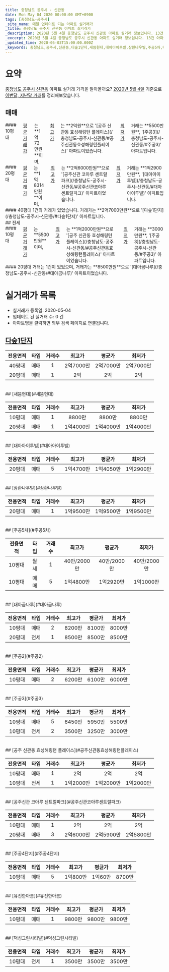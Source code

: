 ```yaml
---
title: 충청남도 공주시 - 신관동
date: Mon May 04 2020 00:00:00 GMT+0900
tags: [충청남도-공주시]
_site_name: 매일 업데이트 되는 아파트 실거래가
_title: 충청남도 공주시 신관동 아파트 실거래가
_description: 2020년 5월 4일 충청남도 공주시 신관동 아파트 실거래 정보입니다. 13건 아파트 정보가 있습니다.
_excerpt: 2020년 5월 4일 충청남도 공주시 신관동 아파트 실거래 정보입니다. 13건 아파트 정보가 있습니다.
_updated_time: 2020-05-03T15:00:00.000Z
_keywords: 충청남도,공주시,신관동,다숲1단지,새뜸현대,대아아이투빌,삼환나우빌,주공5차,대아곰나루,주공2,주공3,공주 신관동 효성해링턴 플레이스,공주신관 코아루 센트럴파크,주공4단지,유진한아름,덕성그린시티빌
---
```





# 요약
<ins>충청남도 공주시 신관동</ins> 아파트 실거래 가격을 알아볼까요? <ins>2020년 5월 4일</ins> 기준으로 <ins>이번달, 지난달 거래</ins>를 정리해보았습니다.

## 매매
<div class="container">
<div class="six columns" markdown="1">
#### 10평대
<ins>평균 거래가</ins>는 **1억72만원**이며, <ins>최고가</ins>는 **2억원**으로 '[공주 신관동 효성해링턴 플레이스](/충청남도-공주시-신관동/#공주신관동효성해링턴플레이스)' 아파트이었습니다. <ins>최저가</ins> 거래는 **5500만원**, '[주공3](/충청남도-공주시-신관동/#주공3)' 아파트입니다.
</div>
<div class="six columns" markdown="1">
#### 20평대
<ins>평균 거래가</ins>는 **1억8314만원**이며, <ins>최고가</ins>는 **2억6000만원**으로 '[공주신관 코아루 센트럴파크](/충청남도-공주시-신관동/#공주신관코아루센트럴파크)' 아파트이었습니다. <ins>최저가</ins> 거래는 **1억2900만원**, '[대아아이투빌](/충청남도-공주시-신관동/#대아아이투빌)' 아파트입니다.
</div>
</div>
<div class="container">
<div class="twelve columns" markdown="1">
#### 40평대
1건의 거래가 있었습니다. 거래가는 **2억7000만원**으로 '[다숲1단지](/충청남도-공주시-신관동/#다숲1단지)' 아파트입니다.
</div>
</div>
## 전세
<div class="container">
<div class="six columns" markdown="1">
#### 10평대
<ins>평균 거래가</ins>는 **5500만원**이며, <ins>최고가</ins>는 **1억2000만원**으로 '[공주 신관동 효성해링턴 플레이스](/충청남도-공주시-신관동/#공주신관동효성해링턴플레이스)' 아파트이었습니다. <ins>최저가</ins> 거래는 **3000만원**, '[주공3](/충청남도-공주시-신관동/#주공3)' 아파트입니다.
</div>
<div class="six columns" markdown="1">
#### 20평대
거래는 1건이 있었으며, 거래가는 **8500만원**으로 '[대아곰나루](/충청남도-공주시-신관동/#대아곰나루)' 아파트이었습니다.
</div>
</div>



# 실거래가 목록
- 실거래가 등록일: 2020-05-04
- 업데이트 된 실거래 수: 0 건
- 아파트명을 클릭하면 외부 검색 페이지로 연결됩니다.

## [다숲1단지](#다숲1단지)

|전용면적|타입|거래수|최고가|평균가|최저가|
|:---:|:---:|:---:|:---:|:---:|:---:|
|40평대|<span class="deal-type-1">매매</span>|1|2억7000만|2억7000만|2억7000만|
|20평대|<span class="deal-type-1">매매</span>|1|2억|2억|2억|

<br/>
## [새뜸현대](#새뜸현대)

|전용면적|타입|거래수|최고가|평균가|최저가|
|:---:|:---:|:---:|:---:|:---:|:---:|
|10평대|<span class="deal-type-1">매매</span>|1|8800만|8800만|8800만|
|20평대|<span class="deal-type-1">매매</span>|1|1억4000만|1억4000만|1억4000만|

<br/>
## [대아아이투빌](#대아아이투빌)

|전용면적|타입|거래수|최고가|평균가|최저가|
|:---:|:---:|:---:|:---:|:---:|:---:|
|20평대|<span class="deal-type-1">매매</span>|5|1억4700만|1억4050만|1억2900만|

<br/>
## [삼환나우빌](#삼환나우빌)

|전용면적|타입|거래수|최고가|평균가|최저가|
|:---:|:---:|:---:|:---:|:---:|:---:|
|20평대|<span class="deal-type-1">매매</span>|1|1억9500만|1억9500만|1억9500만|

<br/>
## [주공5차](#주공5차)

|전용면적|타입|거래수|최고가|평균가|최저가|
|:---:|:---:|:---:|:---:|:---:|:---:|
|10평대|<span class="deal-type-3">월세</span>|1|40만/2000만|40만/2000만|40만/2000만|
|10평대|<span class="deal-type-1">매매</span>|5|1억4800만|1억2920만|1억1000만|

<br/>
## [대아곰나루](#대아곰나루)

|전용면적|타입|거래수|최고가|평균가|최저가|
|:---:|:---:|:---:|:---:|:---:|:---:|
|10평대|<span class="deal-type-1">매매</span>|2|8200만|8100만|8000만|
|20평대|<span class="deal-type-2">전세</span>|1|8500만|8500만|8500만|

<br/>
## [주공2](#주공2)

|전용면적|타입|거래수|최고가|평균가|최저가|
|:---:|:---:|:---:|:---:|:---:|:---:|
|10평대|<span class="deal-type-1">매매</span>|2|6200만|6100만|6000만|

<br/>
## [주공3](#주공3)

|전용면적|타입|거래수|최고가|평균가|최저가|
|:---:|:---:|:---:|:---:|:---:|:---:|
|10평대|<span class="deal-type-1">매매</span>|5|6450만|5950만|5500만|
|10평대|<span class="deal-type-2">전세</span>|2|3500만|3250만|3000만|

<br/>
## [공주 신관동 효성해링턴 플레이스](#공주신관동효성해링턴플레이스)

|전용면적|타입|거래수|최고가|평균가|최저가|
|:---:|:---:|:---:|:---:|:---:|:---:|
|10평대|<span class="deal-type-1">매매</span>|1|2억|2억|2억|
|10평대|<span class="deal-type-2">전세</span>|1|1억2000만|1억2000만|1억2000만|

<br/>
## [공주신관 코아루 센트럴파크](#공주신관코아루센트럴파크)

|전용면적|타입|거래수|최고가|평균가|최저가|
|:---:|:---:|:---:|:---:|:---:|:---:|
|10평대|<span class="deal-type-1">매매</span>|1|2억|2억|2억|
|20평대|<span class="deal-type-1">매매</span>|3|2억6000만|2억5900만|2억5800만|

<br/>
## [주공4단지](#주공4단지)

|전용면적|타입|거래수|최고가|평균가|최저가|
|:---:|:---:|:---:|:---:|:---:|:---:|
|10평대|<span class="deal-type-1">매매</span>|5|1억800만|1억60만|8700만|

<br/>
## [유진한아름](#유진한아름)

|전용면적|타입|거래수|최고가|평균가|최저가|
|:---:|:---:|:---:|:---:|:---:|:---:|
|10평대|<span class="deal-type-1">매매</span>|1|9800만|9800만|9800만|

<br/>
## [덕성그린시티빌](#덕성그린시티빌)

|전용면적|타입|거래수|최고가|평균가|최저가|
|:---:|:---:|:---:|:---:|:---:|:---:|
|10평대|<span class="deal-type-2">전세</span>|1|3500만|3500만|3500만|

<br/>



